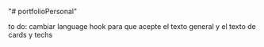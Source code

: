 "# portfolioPersonal" 

to do:
cambiar language hook para que acepte el texto general y el texto de cards y techs 